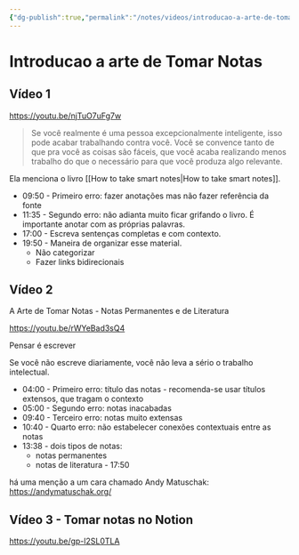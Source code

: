 ```yaml
---
{"dg-publish":true,"permalink":"/notes/videos/introducao-a-arte-de-tomar-notas/"}
---
```


# Introducao a arte de Tomar Notas

## Vídeo 1

<https://youtu.be/njTuO7uFg7w>


> Se você realmente é uma pessoa excepcionalmente inteligente, isso pode acabar trabalhando contra você.
> Você se convence tanto de que pra você as coisas são fáceis, que você acaba realizando menos trabalho do que o necessário para que você produza algo relevante.

Ela menciona o livro [[How to take smart notes\|How to take smart notes]].

- 09:50 - Primeiro erro: fazer anotações mas não fazer referência da fonte
- 11:35 - Segundo erro: não adianta muito ficar grifando o livro. É importante anotar com as próprias palavras.
- 17:00 - Escreva sentenças completas e com contexto.
- 19:50 - Maneira de organizar esse material.
    - Não categorizar
    - Fazer links bidirecionais


## Vídeo 2

A Arte de Tomar Notas - Notas Permanentes e de Literatura

<https://youtu.be/rWYeBad3sQ4>

Pensar é escrever

Se você não escreve diariamente, você não leva a sério o trabalho intelectual.

- 04:00 - Primeiro erro: título das notas - recomenda-se usar títulos extensos, que tragam o contexto
- 05:00 - Segundo erro: notas inacabadas
- 09:40 - Terceiro erro: notas muito extensas
- 10:40 - Quarto erro: não estabelecer conexões contextuais entre as notas
- 13:38 - dois tipos de notas:
    - notas permanentes
    - notas de literatura - 17:50

há uma menção a um cara chamado Andy Matuschak: <https://andymatuschak.org/>


## Vídeo 3 - Tomar notas no Notion

<https://youtu.be/gp-l2SL0TLA>

